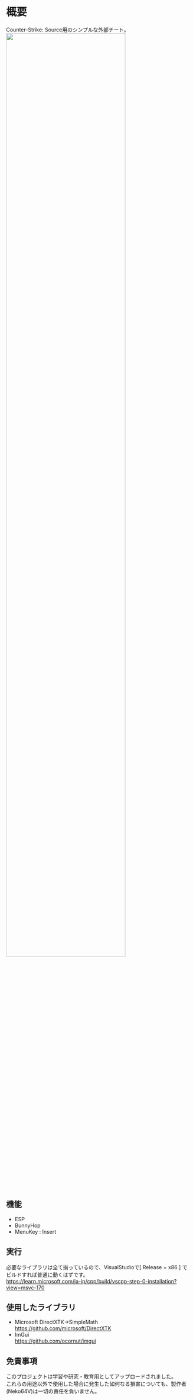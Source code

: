 # 概要
Counter-Strike: Source用のシンプルな外部チート。
<img src="CSS-External.png" width="80%">

## 機能
* ESP
* BunnyHop
* MenuKey : Insert

## 実行
必要なライブラリは全て揃っているので、VisualStudioで[ Release + x86 ] でビルドすれば普通に動くはずです。  
https://learn.microsoft.com/ja-jp/cpp/build/vscpp-step-0-installation?view=msvc-170

## 使用したライブラリ
* Microsoft DirectXTK->SimpleMath  
https://github.com/microsoft/DirectXTK  
* ImGui  
https://github.com/ocornut/imgui

## 免責事項
このプロジェクトは学習や研究・教育用としてアップロードされました。  
これらの用途以外で使用した場合に発生した如何なる損害についても、製作者(Neko64V)は一切の責任を負いません。